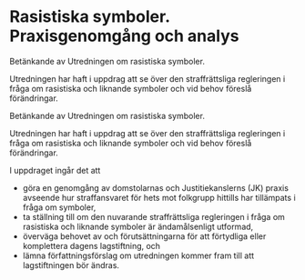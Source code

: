 # Rasistiska symboler. Praxisgenomgång och analys

Betänkande av Utredningen om rasistiska symboler.

Utredningen har haft i uppdrag att se över den straffrättsliga regleringen i fråga om rasistiska och liknande symboler och vid behov föreslå förändringar.

Betänkande av Utredningen om rasistiska symboler.

Utredningen har haft i uppdrag att se över den straffrättsliga regleringen i fråga om rasistiska och liknande symboler och vid behov föreslå förändringar.

I uppdraget ingår det att

* göra en genomgång av domstolarnas och Justitiekanslerns (JK) praxis avseende hur straffansvaret för hets mot folkgrupp hittills har tillämpats i fråga om symboler,
* ta ställning till om den nuvarande straffrättsliga regleringen i fråga om rasistiska och liknande symboler är ändamålsenligt utformad,
* överväga behovet av och förutsättningarna för att förtydliga eller komplettera dagens lagstiftning, och
* lämna författningsförslag om utredningen kommer fram till att lagstiftningen bör ändras.
